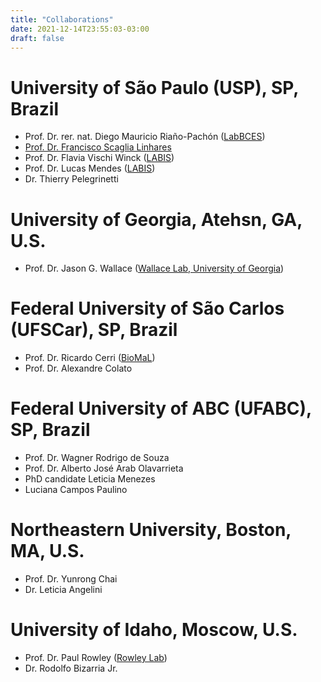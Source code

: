 ```yaml
---
title: "Collaborations"
date: 2021-12-14T23:55:03-03:00
draft: false
---
```


# University of São Paulo (USP), SP, Brazil

 * Prof. Dr. rer. nat. Diego Mauricio Riaño-Pachón ([LabBCES](https://labbces.netlify.app/))
 * [Prof. Dr. Francisco Scaglia Linhares](www.cena.usp.br/francisco-scaglia-linhares)
 * Prof. Dr. Flavia Vischi Winck ([LABIS](http://www.cena.usp.br/flavia-vischi-winck))
 * Prof. Dr. Lucas Mendes ([LABIS](https://scholar.google.com.br/citations?user=Ijad0W8AAAAJ))
 * Dr. Thierry Pelegrinetti

# University of Georgia, Atehsn, GA, U.S.

 * Prof. Dr. Jason G. Wallace ([Wallace Lab, University of Georgia](https://wallacelab.uga.edu/))


# Federal University of São Carlos (UFSCar), SP, Brazil

 * Prof. Dr. Ricardo Cerri ([BioMaL](http://www.biomal.ufscar.br/))
 * Prof. Dr. Alexandre Colato

# Federal University of ABC (UFABC), SP, Brazil

 * Prof. Dr. Wagner Rodrigo de Souza
 * Prof. Dr. Alberto José Arab Olavarrieta
 * PhD candidate Leticia Menezes
 * Luciana Campos Paulino

# Northeastern University, Boston, MA, U.S.

 * Prof. Dr. Yunrong Chai
 * Dr. Leticia Angelini

# University of Idaho, Moscow, U.S.

 * Prof. Dr. Paul Rowley ([Rowley Lab](https://www.rowleylab.com/))
 * Dr. Rodolfo Bizarria Jr.

